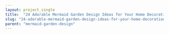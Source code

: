 ```yaml
---
layout: project_single
title:  "24 Adorable Mermaid Garden Design Ideas for Your Home Decoration"
slug: "24-adorable-mermaid-garden-design-ideas-for-your-home-decoration"
parent: "mermaid-garden-design"
---
```

 